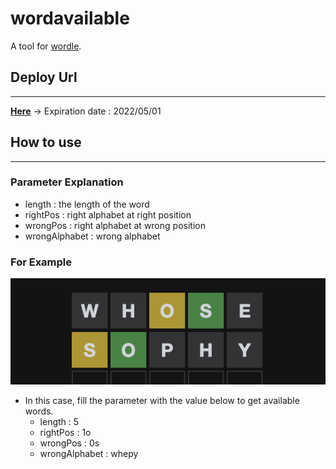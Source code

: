 # **wordavailable**
A tool for [wordle](https://www.powerlanguage.co.uk/wordle/).

## **Deploy Url**

---
**[Here](http://34.81.42.124:4000/swagger/index.html)** -> Expiration date : 2022/05/01
## **How to use**

---

### Parameter Explanation
- length : the length of the word  
- rightPos : right alphabet at right position 
- wrongPos : right alphabet at wrong position   
- wrongAlphabet : wrong alphabet

### For Example

<img src="./data/example.png" alt="example" width="600"/>  

- In this case, fill the parameter with the value below to get available words.  
    - length : 5 
    - rightPos : 1o
    - wrongPos : 0s 
    - wrongAlphabet : whepy





